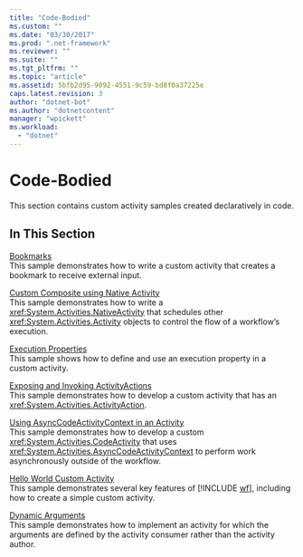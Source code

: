 ```yaml
---
title: "Code-Bodied"
ms.custom: ""
ms.date: "03/30/2017"
ms.prod: ".net-framework"
ms.reviewer: ""
ms.suite: ""
ms.tgt_pltfrm: ""
ms.topic: "article"
ms.assetid: 5bfb2d95-9092-4551-9c59-bd8f0a37225e
caps.latest.revision: 3
author: "dotnet-bot"
ms.author: "dotnetcontent"
manager: "wpickett"
ms.workload: 
  - "dotnet"
---
```

# Code-Bodied
This section contains custom activity samples created declaratively in code.  
  
## In This Section  
 [Bookmarks](../../../../docs/framework/windows-workflow-foundation/samples/bookmarks.md)  
 This sample demonstrates how to write a custom activity that creates a bookmark to receive external input.  
  
 [Custom Composite using Native Activity](../../../../docs/framework/windows-workflow-foundation/samples/custom-composite-using-native-activity.md)  
 This sample demonstrates how to write a <xref:System.Activities.NativeActivity> that schedules other <xref:System.Activities.Activity> objects to control the flow of a workflow’s execution.  
  
 [Execution Properties](../../../../docs/framework/windows-workflow-foundation/samples/execution-properties.md)  
 This sample shows how to define and use an execution property in a custom activity.  
  
 [Exposing and Invoking ActivityActions](../../../../docs/framework/windows-workflow-foundation/samples/exposing-and-invoking-activityactions.md)  
 This sample demonstrates how to develop a custom activity that has an <xref:System.Activities.ActivityAction>.  
  
 [Using AsyncCodeActivityContext in an Activity](../../../../docs/framework/windows-workflow-foundation/samples/using-asyncoperationcontext-in-an-activity-sample.md)  
 This sample demonstrates how to develop a custom <xref:System.Activities.CodeActivity> that uses <xref:System.Activities.AsyncCodeActivityContext> to perform work asynchronously outside of the workflow. 
  
 [Hello World Custom Activity](../../../../docs/framework/windows-workflow-foundation/samples/hello-world-custom-activity.md)  
 This sample demonstrates several key features of [!INCLUDE [wf](../../../../includes/wf-md.md)], including how to create a simple custom activity.  
  
 [Dynamic Arguments](../../../../docs/framework/windows-workflow-foundation/samples/dynamic-arguments.md)  
 This sample demonstrates how to implement an activity for which the arguments are defined by the activity consumer rather than the activity author.
